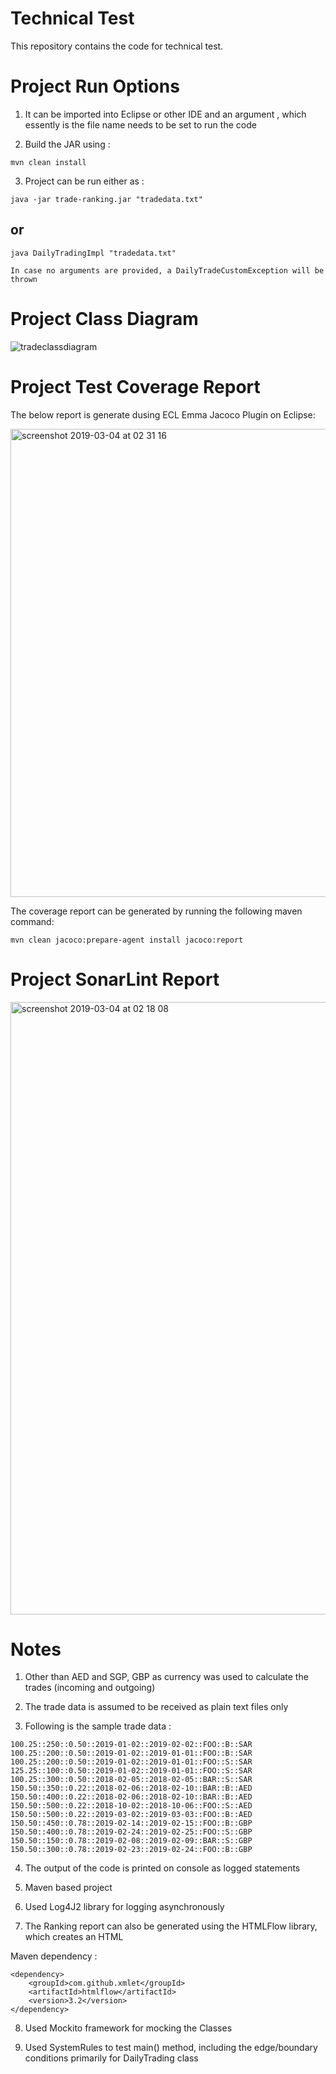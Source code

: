 # Technical Test

This repository contains the code for technical test.

# Project Run Options

1. It can be imported into Eclipse or other IDE and an argument , which essently is the file name needs to be set to run the code

2. Build the JAR using :

```
mvn clean install
```

3. Project can be run either as :

```
java -jar trade-ranking.jar "tradedata.txt"
```

## or ## 

```
java DailyTradingImpl "tradedata.txt"
```

`In case no arguments are provided, a DailyTradeCustomException will be thrown`

# Project Class Diagram

![tradeclassdiagram](https://user-images.githubusercontent.com/7010363/53756553-67b42880-3edf-11e9-9ca5-d842cc978144.png)

# Project Test Coverage Report

The below report is generate dusing ECL Emma Jacoco Plugin on Eclipse:

<img width="749" alt="screenshot 2019-03-04 at 02 31 16" src="https://user-images.githubusercontent.com/7010363/53701691-a38ab780-3e25-11e9-8f6a-c15dd7d1f50f.png">

The coverage report can be generated by running the following maven command:

```
mvn clean jacoco:prepare-agent install jacoco:report
```

# Project SonarLint Report

<img width="980" alt="screenshot 2019-03-04 at 02 18 08" src="https://user-images.githubusercontent.com/7010363/53701472-de8beb80-3e23-11e9-9107-de5bd19c1637.png">

# Notes

1. Other than AED and SGP, GBP as currency was used to calculate the trades (incoming and outgoing)

2. The trade data is assumed to be received as plain text files only

3. Following is the sample trade data :

```
100.25::250::0.50::2019-01-02::2019-02-02::FOO::B::SAR
100.25::200::0.50::2019-01-02::2019-01-01::FOO::B::SAR
100.25::200::0.50::2019-01-02::2019-01-01::FOO::S::SAR
125.25::100::0.50::2019-01-02::2019-01-01::FOO::S::SAR
100.25::300::0.50::2018-02-05::2018-02-05::BAR::S::SAR
150.50::350::0.22::2018-02-06::2018-02-10::BAR::B::AED
150.50::400::0.22::2018-02-06::2018-02-10::BAR::B::AED
150.50::500::0.22::2018-10-02::2018-10-06::FOO::S::AED
150.50::500::0.22::2019-03-02::2019-03-03::FOO::B::AED
150.50::450::0.78::2019-02-14::2019-02-15::FOO::B::GBP
150.50::400::0.78::2019-02-24::2019-02-25::FOO::S::GBP
150.50::150::0.78::2019-02-08::2019-02-09::BAR::S::GBP
150.50::300::0.78::2019-02-23::2019-02-24::FOO::B::GBP

```

4. The output of the code is printed on console as logged statements

5. Maven based project

6. Used Log4J2 library for logging asynchronously

7. The Ranking report can also be generated using the HTMLFlow library, which creates an HTML 

Maven dependency :

```
<dependency>
    <groupId>com.github.xmlet</groupId>
    <artifactId>htmlflow</artifactId>
    <version>3.2</version>
</dependency>
```


8. Used Mockito framework for mocking the Classes

9. Used SystemRules to test main() method, including the edge/boundary conditions primarily for DailyTrading class


